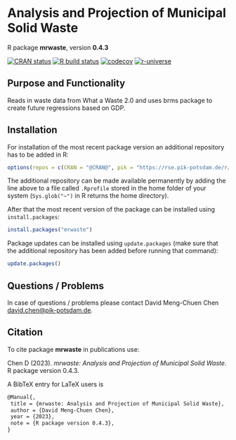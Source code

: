 # Analysis and Projection of Municipal Solid Waste

R package **mrwaste**, version **0.4.3**

[![CRAN status](https://www.r-pkg.org/badges/version/mrwaste)](https://cran.r-project.org/package=mrwaste)  [![R build status](https://github.com/pik-piam/mrwaste/workflows/check/badge.svg)](https://github.com/pik-piam/mrwaste/actions) [![codecov](https://codecov.io/gh/pik-piam/mrwaste/branch/master/graph/badge.svg)](https://app.codecov.io/gh/pik-piam/mrwaste) [![r-universe](https://pik-piam.r-universe.dev/badges/mrwaste)](https://pik-piam.r-universe.dev/builds)

## Purpose and Functionality

Reads in waste data from What a Waste 2.0 and uses brms package to create future regressions based on GDP.


## Installation

For installation of the most recent package version an additional repository has to be added in R:

```r
options(repos = c(CRAN = "@CRAN@", pik = "https://rse.pik-potsdam.de/r/packages"))
```
The additional repository can be made available permanently by adding the line above to a file called `.Rprofile` stored in the home folder of your system (`Sys.glob("~")` in R returns the home directory).

After that the most recent version of the package can be installed using `install.packages`:

```r 
install.packages("mrwaste")
```

Package updates can be installed using `update.packages` (make sure that the additional repository has been added before running that command):

```r 
update.packages()
```

## Questions / Problems

In case of questions / problems please contact David Meng-Chuen Chen <david.chen@pik-potsdam.de>.

## Citation

To cite package **mrwaste** in publications use:

Chen D (2023). _mrwaste: Analysis and Projection of Municipal Solid Waste_. R package version 0.4.3.

A BibTeX entry for LaTeX users is

 ```latex
@Manual{,
  title = {mrwaste: Analysis and Projection of Municipal Solid Waste},
  author = {David Meng-Chuen Chen},
  year = {2023},
  note = {R package version 0.4.3},
}
```
